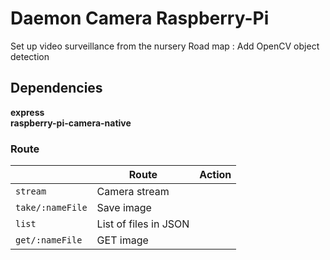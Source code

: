 # Daemon Camera Raspberry-Pi

Set up video surveillance from the nursery
Road map : Add OpenCV object detection


## Dependencies

**express**<br>**raspberry-pi-camera-native**

### Route
|| Route            | Action                |
|------------------|-----------------------|-----------------------------|
| `stream`         | Camera stream         |
| `take/:nameFile` | Save image            |
| `list`           | List of files in JSON |
| `get/:nameFile`  | GET image             |
